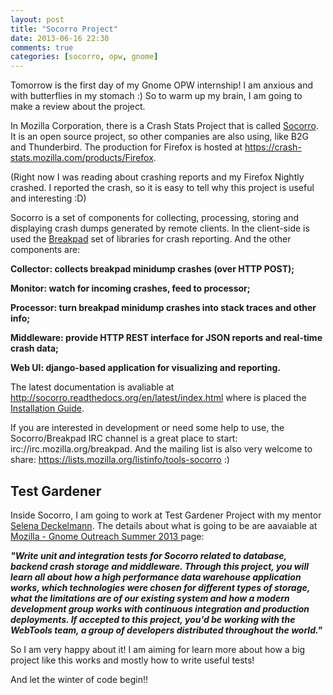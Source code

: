 ```yaml
---
layout: post
title: "Socorro Project"
date: 2013-06-16 22:30
comments: true
categories: [socorro, opw, gnome]
---
```


Tomorrow is the first day of my Gnome OPW internship! I am anxious and with butterflies in my stomach :)
So to warm up my brain, I am going to make a review about the project.

In Mozilla Corporation, there is a Crash Stats Project that is called <a href=https://wiki.mozilla.org/Socorro>Socorro</a>. It is an open source project, so other companies are also using, like B2G and Thunderbird. The production for Firefox is hosted at <a href=https://crash-stats.mozilla.com/products/Firefox>https://crash-stats.mozilla.com/products/Firefox</a>.

(Right now I was reading about crashing reports and my Firefox Nightly crashed. I reported the crash, so it is easy to tell why this project is useful and interesting :D)

<!-- more -->

Socorro is a set of components for collecting, processing, storing and displaying crash dumps generated by remote clients. In the client-side is used the <a href=http://code.google.com/p/google-breakpad/>Breakpad</a> set of libraries for crash reporting. And the other components are:

<strong>

 Collector: collects breakpad minidump crashes (over HTTP POST);

 Monitor: watch for incoming crashes, feed to processor;

 Processor: turn breakpad minidump crashes into stack traces and other info;

 Middleware: provide HTTP REST interface for JSON reports and real-time crash data;

 Web UI: django-based application for visualizing and reporting.

</strong>

The latest documentation is avaliable at <a href=http://socorro.readthedocs.org/en/latest/index.html>http://socorro.readthedocs.org/en/latest/index.html</a> where is placed the <a href=http://socorro.readthedocs.org/en/latest/installation.html>Installation Guide</a>.

If you are interested in development or need some help to use, the Socorro/Breakpad IRC channel is a great place to start: irc://irc.mozilla.org/breakpad. And the mailing list is also very welcome to share: https://lists.mozilla.org/listinfo/tools-socorro :)

## Test Gardener 

Inside Socorro, I am going to work at Test Gardener Project with my mentor <a href=https://mozillians.org/en-US/u/sdeckelmann/>Selena Deckelmann</a>. The details about what is going to be are aavaiable at <a href=https://wiki.mozilla.org/GNOME_Outreach_Summer2013> Mozilla - Gnome Outreach Summer 2013 </a> page: 

<strong>*"Write unit and integration tests for Socorro related to database, backend crash storage and middleware. Through this project, you will learn all about how a high performance data warehouse application works, which technologies were chosen for different types of storage, what the limitations are of our existing system and how a modern development group works with continuous integration and production deployments. If accepted to this project, you'd be working with the WebTools team, a group of developers distributed throughout the world."*</strong>

So I am very happy about it! I am aiming for learn more about how a big project like this works and mostly how to write useful tests!

And let the winter of code begin!!